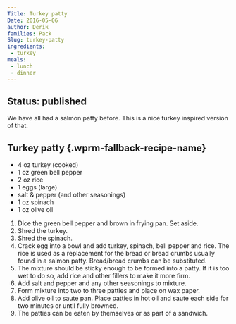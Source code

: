 ```yaml
---
Title: Turkey patty
Date: 2016-05-06
author: Derik
families: Pack
Slug: turkey-patty
ingredients:
 - turkey
meals:
 - lunch
 - dinner
---
```

Status: published
---

We have all had a salmon patty before. This is a nice turkey inspired version of that. <!--WPRM Recipe 120-->

<div class="wprm-fallback-recipe">

Turkey patty {.wprm-fallback-recipe-name}
------------

<div class="wprm-fallback-recipe-ingredients">

-   4 oz turkey (cooked)
-   1 oz green bell pepper
-   2 oz rice
-   1 eggs (large)
-   salt & pepper (and other seasonings)
-   1 oz spinach
-   1 oz olive oil

</div>

<div class="wprm-fallback-recipe-instructions">

1.  Dice the green bell pepper and brown in frying pan. Set aside.
2.  Shred the turkey.
3.  Shred the spinach.
4.  Crack egg into a bowl and add turkey, spinach, bell pepper and rice. The rice is used as a replacement for the bread or bread crumbs usually found in a salmon patty. Bread/bread crumbs can be substituted.
5.  The mixture should be sticky enough to be formed into a patty. If it is too wet to do so, add rice and other fillers to make it more firm.
6.  Add salt and pepper and any other seasonings to mixture.
7.  Form mixture into two to three patties and place on wax paper.
8.  Add olive oil to saute pan. Place patties in hot oil and saute each side for two minutes or until fully browned.
9.  The patties can be eaten by themselves or as part of a sandwich.

</div>

<div class="wprm-fallback-recipe-notes">

</div>

</div>

<!--End WPRM Recipe-->
